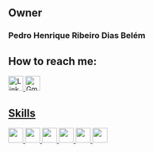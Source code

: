 <h2>Owner</h2>
<h3>Pedro Henrique Ribeiro Dias Belém</h3>
<h2>How to reach me:</h2>
<a href=https://www.linkedin.com/in/pedro-belém-49909424b/ target="_blank" rel="noopener noreferrer">
  <img height=30 weidth=40 src="https://img.shields.io/badge/LinkedIn-0077B5?style=for-the-badge&logo=linkedin&logoColor=white" alt="LinkedId icon" />
<a/>
<a href="mailto:pedro.belem@ucsal.edu.br?subject=Assunto do Email&body=Corpo do email" target="_blank rel="noopener noreferrer">
  <img height=30 weidth=40 src="https://img.shields.io/badge/Gmail-D14836?style=for-the-badge&logo=gmail&logoColor=white" alt="Gmail icon"
</a>
  
<h2>Skills</h2>

<a href=https://github.com/pbelem/LearningJavaPOO.git target="_blank" rel="noopener noreferrer">
  <img height=30 weidth=40 src="https://img.shields.io/badge/Java-ED8B00?style=for-the-badge&logo=openjdk&logoColor=white" />
</a>
  <a href=https://github.com/pbelem/SpringBootProject.git target="_blank" rel="noopener noreferrer"> 
  <img height=30 weidth=40 src="https://img.shields.io/badge/Spring-6DB33F?style=for-the-badge&logo=spring&logoColor=white" />
 </a>
 <a href=https://github.com/pbelem/SpringBootProject.git target="_blank" rel="noopener noreferrer">
  <img height=30 weidth=40 src="https://img.shields.io/badge/PostgreSQL-316192?style=for-the-badge&logo=postgresql&logoColor=white" />
  </a>
  <a href=https://github.com/pbelem/HtmlAndCssLearningPlace.git target="_blank" rel="noopener noreferrer">
  <img height= 30 weidth=40 src="https://img.shields.io/badge/HTML5-E34F26?style=for-the-badge&logo=html5&logoColor=white" />
  </a>
  <a href=https://github.com/pbelem/HtmlAndCssLearningPlace.git target="_blank" rel="noopener noreferrer">
  <img height=30 weidth=40 src="https://img.shields.io/badge/CSS3-1572B6?style=for-the-badge&logo=css3&logoColor=white" />
  </a>
  <a href=https://github.com/pbelem/CalculatorJavascript.git target="_blank" rel="noopener noreferrer">
  <img height=30 weidth=40 src="https://img.shields.io/badge/JavaScript-F7DF1E?style=for-the-badge&logo=javascript&logoColor=black" />
  </a>


<!--
**pbelem/pbelem** is a ✨ _special_ ✨ repository because its `README.md` (this file) appears on your GitHub profile.

Here are some ideas to get you started:

- 🔭 I’m currently working on ...
- 🌱 I’m currently learning ...
- 👯 I’m looking to collaborate on ...
- 🤔 I’m looking for help with ...
- 💬 Ask me about ...
- 📫 How to reach me: ...
- 😄 Pronouns: ...
- ⚡ Fun fact: ...
-->
